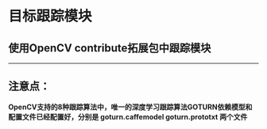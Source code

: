 # 目标跟踪模块
## 使用OpenCV contribute拓展包中跟踪模块
-------
## 注意点：
**OpenCV支持的8种跟踪算法中，唯一的深度学习跟踪算法GOTURN依赖模型和配置文件已经配置好，分别是
goturn.caffemodel
goturn.prototxt
两个文件**